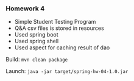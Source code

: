 ### Homework 4
- Simple Student Testing Program
- Q&A csv files is stored in resources
- Used spring boot
- Used spring shell
- Used aspect for caching result of dao

Build: `mvn clean package`

Launch: `java -jar target/spring-hw-04-1.0.jar`